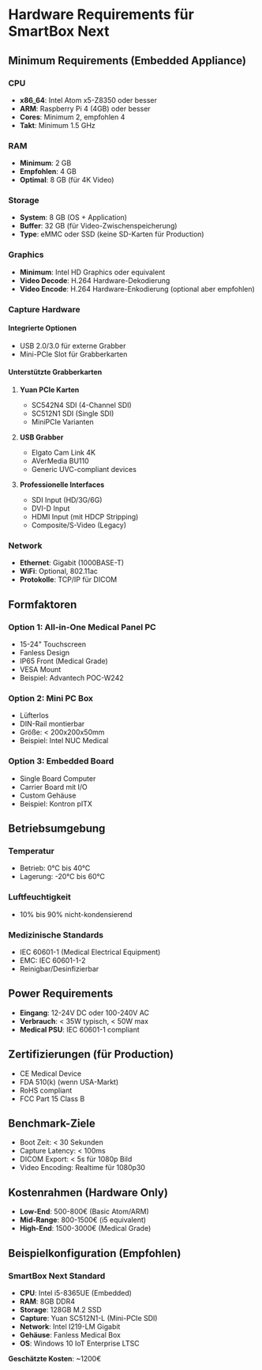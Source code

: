 # Hardware Requirements für SmartBox Next

## Minimum Requirements (Embedded Appliance)

### CPU
- **x86_64**: Intel Atom x5-Z8350 oder besser
- **ARM**: Raspberry Pi 4 (4GB) oder besser
- **Cores**: Minimum 2, empfohlen 4
- **Takt**: Minimum 1.5 GHz

### RAM
- **Minimum**: 2 GB
- **Empfohlen**: 4 GB
- **Optimal**: 8 GB (für 4K Video)

### Storage
- **System**: 8 GB (OS + Application)
- **Buffer**: 32 GB (für Video-Zwischenspeicherung)
- **Type**: eMMC oder SSD (keine SD-Karten für Production)

### Graphics
- **Minimum**: Intel HD Graphics oder equivalent
- **Video Decode**: H.264 Hardware-Dekodierung
- **Video Encode**: H.264 Hardware-Enkodierung (optional aber empfohlen)

### Capture Hardware

#### Integrierte Optionen
- USB 2.0/3.0 für externe Grabber
- Mini-PCIe Slot für Grabberkarten

#### Unterstützte Grabberkarten
1. **Yuan PCIe Karten**
   - SC542N4 SDI (4-Channel SDI)
   - SC512N1 SDI (Single SDI)
   - MiniPCIe Varianten

2. **USB Grabber**
   - Elgato Cam Link 4K
   - AVerMedia BU110
   - Generic UVC-compliant devices

3. **Professionelle Interfaces**
   - SDI Input (HD/3G/6G)
   - DVI-D Input
   - HDMI Input (mit HDCP Stripping)
   - Composite/S-Video (Legacy)

### Network
- **Ethernet**: Gigabit (1000BASE-T)
- **WiFi**: Optional, 802.11ac
- **Protokolle**: TCP/IP für DICOM

## Formfaktoren

### Option 1: All-in-One Medical Panel PC
- 15-24" Touchscreen
- Fanless Design
- IP65 Front (Medical Grade)
- VESA Mount
- Beispiel: Advantech POC-W242

### Option 2: Mini PC Box
- Lüfterlos
- DIN-Rail montierbar
- Größe: < 200x200x50mm
- Beispiel: Intel NUC Medical

### Option 3: Embedded Board
- Single Board Computer
- Carrier Board mit I/O
- Custom Gehäuse
- Beispiel: Kontron pITX

## Betriebsumgebung

### Temperatur
- Betrieb: 0°C bis 40°C
- Lagerung: -20°C bis 60°C

### Luftfeuchtigkeit
- 10% bis 90% nicht-kondensierend

### Medizinische Standards
- IEC 60601-1 (Medical Electrical Equipment)
- EMC: IEC 60601-1-2
- Reinigbar/Desinfizierbar

## Power Requirements
- **Eingang**: 12-24V DC oder 100-240V AC
- **Verbrauch**: < 35W typisch, < 50W max
- **Medical PSU**: IEC 60601-1 compliant

## Zertifizierungen (für Production)
- CE Medical Device
- FDA 510(k) (wenn USA-Markt)
- RoHS compliant
- FCC Part 15 Class B

## Benchmark-Ziele
- Boot Zeit: < 30 Sekunden
- Capture Latency: < 100ms
- DICOM Export: < 5s für 1080p Bild
- Video Encoding: Realtime für 1080p30

## Kostenrahmen (Hardware Only)
- **Low-End**: 500-800€ (Basic Atom/ARM)
- **Mid-Range**: 800-1500€ (i5 equivalent)
- **High-End**: 1500-3000€ (Medical Grade)

## Beispielkonfiguration (Empfohlen)

### SmartBox Next Standard
- **CPU**: Intel i5-8365UE (Embedded)
- **RAM**: 8GB DDR4
- **Storage**: 128GB M.2 SSD
- **Capture**: Yuan SC512N1-L (Mini-PCIe SDI)
- **Network**: Intel I219-LM Gigabit
- **Gehäuse**: Fanless Medical Box
- **OS**: Windows 10 IoT Enterprise LTSC

**Geschätzte Kosten**: ~1200€